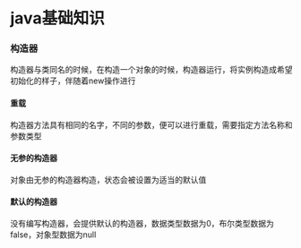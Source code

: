 # java基础知识

### 构造器

构造器与类同名的时候，在构造一个对象的时候，构造器运行，将实例构造成希望初始化的样子，伴随着new操作进行

#### 重载

构造器方法具有相同的名字，不同的参数，便可以进行重载，需要指定方法名称和参数类型

#### 无参的构造器

对象由无参的构造器构造，状态会被设置为适当的默认值

#### 默认的构造器

没有编写构造器，会提供默认的构造器，数据类型数据为0，布尔类型数据为false，对象型数据为null

